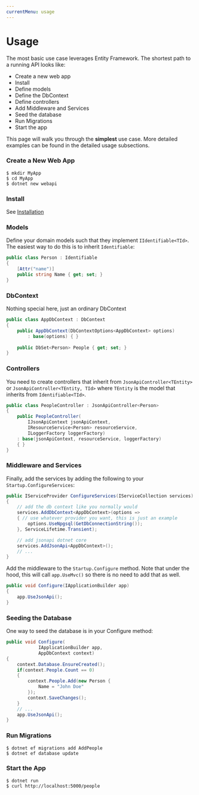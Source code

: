 ```yaml
---
currentMenu: usage
---
```


# Usage

The most basic use case leverages Entity Framework. 
The shortest path to a running API looks like:

- Create a new web app
- Install
- Define models
- Define the DbContext
- Define controllers
- Add Middleware and Services
- Seed the database
- Run Migrations
- Start the app

This page will walk you through the **simplest** use case. More detailed examples can be found in the detailed usage subsections.


### Create a New Web App

```
$ mkdir MyApp
$ cd MyApp
$ dotnet new webapi
```

### Install

See [Installation](installation.html)

### Models

Define your domain models such that they implement `IIdentifiable<TId>`.
The easiest way to do this is to inherit `Identifiable`:

```csharp
public class Person : Identifiable
{ 
    [Attr("name")]
    public string Name { get; set; }
}
```

### DbContext

Nothing special here, just an ordinary DbContext

```csharp
public class AppDbContext : DbContext
{
    public AppDbContext(DbContextOptions<AppDbContext> options)
        : base(options) { }
        
    public DbSet<Person> People { get; set; }
}
```

### Controllers

You need to create controllers that inherit from `JsonApiController<TEntity>` or `JsonApiController<TEntity, TId>`
where `TEntity` is the model that inherits from `Identifiable<TId>`.

```csharp
public class PeopleController : JsonApiController<Person>
{
    public PeopleController(
        IJsonApiContext jsonApiContext,
        IResourceService<Person> resourceService,
        ILoggerFactory loggerFactory) 
    : base(jsonApiContext, resourceService, loggerFactory)
    { }
}
```

### Middleware and Services

Finally, add the services by adding the following to your 
`Startup.ConfigureServices`:

```csharp
public IServiceProvider ConfigureServices(IServiceCollection services) 
{
    // add the db context like you normally would
    services.AddDbContext<AppDbContext>(options =>
    { // use whatever provider you want, this is just an example
        options.UseNpgsql(GetDbConnectionString());
    }, ServiceLifetime.Transient);

    // add jsonapi dotnet core
    services.AddJsonApi<AppDbContext>();
    // ...
}
```

Add the middleware to the `Startup.Configure` method. 
Note that under the hood, this will call `app.UseMvc()` 
so there is no need to add that as well.

```csharp
public void Configure(IApplicationBuilder app)
{
    app.UseJsonApi();
}
```

### Seeding the Database

One way to seed the database is in your Configure method:

```csharp
public void Configure(
            IApplicationBuilder app,
            AppDbContext context)
{
    context.Database.EnsureCreated();
    if(context.People.Count == 0) 
    {
        context.People.Add(new Person {
            Name = "John Doe"
        });
        context.SaveChanges();
    }
    // ...
    app.UseJsonApi();
}
```

### Run Migrations

```
$ dotnet ef migrations add AddPeople
$ dotnet ef database update
```

### Start the App

```
$ dotnet run
$ curl http://localhost:5000/people
```
